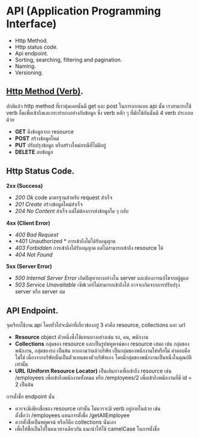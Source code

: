 # API (Application Programming Interface) 

- Http Method.
- Http status code.
- Api endpoint.
- Sorting, searching, filtering and pagination.
- Naming.
- Versioning.

## [Http Method (Verb)](https://en.wikipedia.org/wiki/Hypertext_Transfer_Protocol#Request_methods).
ปกติแล้ว http method ที่เราคุ้นเคยนั้นมี get และ post ในการออกแบบ api นั้น เราสามารถใช้ verb อื่นเพื่อเข้าถึงและกระทำบางอย่างกับข้อมูล ซึ่ง verb หลัก ๆ ที่มักใช้กันนั้นมี 4 verb ประกอบด้วย
- **GET** ดึงข้อมูลจาก resource
- **POST** สร้างข้อมูลใหม่
- **PUT** ปรับปรุงข้อมูล หรือสร้างใหม่กรณีที่ไม่มีอยู่
- **DELETE** ลบข้อมูล

## Http Status Code.
**2xx (Success)**
 - *200 Ok* code มาตรฐานสำหรับ request สำเร็จ
 - *201 Create* สร้างข้อมูลใหม่สำเร็จ
 - *204 No Content* สำเร็จ แต่ไม่ต้องการส่งข้อมูลใด ๆ กลับ
 
 **4xx (Client Error)**
 - *400 Bad Request*
 - *401 Unauthorized * การเข้าถึงไม่ได้รับอนุญาต
 - *403 Forbidden* การเข้าถึงได้รับอนุญาต แต่ไม่สามารถเข้าถึง resource ได้ 
 - *404 Not Found*
 
 **5xx (Server Error)**
 - *500 Internal Server Error* เกิดปัญหาบางอย่างใน server และต้องการแก้ไขจากผู้ดูแล
 - *503 Service Unavailable* เซิฟเวอร์ไม่สามารถเข้าถึงได้ อาจจะเกิดจากการปรับปรุง server หรือ server ล่ม

## API Endpoint.
จุดเรียกใช้งาน api โดยทั่วไปจะมีคำที่เกี่ยวข้องอยู่ 3 คำคือ resource, collections และ url  
- **Resource** object ตัวหนึ่งซึ่งใช้แทนบางอย่างเช่น รถ, คน, พนักงาน
- **Collections** กลุ่มของ resource และเป็นรูปพหูพจน์ของ resource เสมอ เช่น กลุ่มของพนักงาน, กลุ่มของรถ เป็นต้น หากถามว่าแล้วบริษัท เป็นกลุ่มของพนักงานใช่หรือไม่ 
คำตอบคือ ไม่ใช่ เนื่องจากบริษัทนั้นเป็นตัวแทนของตัวบริษัทเอง โดยมีกลุ่มของพนักงานเป็นหนึ่งในคุณบัติเท่านั้น
- **URL (Uniform Resource Locator)** เป็นเส้นทางเพื่อเข้าถึง resource เช่น /employees เพื่อเข้าถึงพนักงานทั้งหมด หรือ /employees/2 เพื่อเข้าถึงพนักงานที่มี id = 2 เป็นต้น  

การตั้งชื่อ endpoint นั้น
- ควรจะมีเพียงชื่อของ resource เท่านั้น ไม่ควรจะมี verb อยู่ภายในด้วย เช่น  
ตั้งชื่อว่า /employees แทนการตั้งชื่อ /getAllEmployee
- ควรตั้งชื่อเป็นพหูพจน์ หรือก็คือ collections นั่นเอง
- เพื่อให้ชื่อเป็นไปในแนวทางเดียวกัน แนะนำให้ใช้ camelCase ในการตั้งชื่อ
